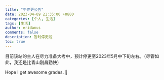 ```yaml
---
title: "🪧停更公告"
date: 2023-04-09 21:35:00 +0800
categories: [个人, 生活]
tags: [生活]
author: eridanus
comments: false
description: 暂时停更啦
toc: true
---
```


目前该站的主人在尽力准备大考中，预计停更至2023年5月中下旬左右。（尽管如此，我还是比青山刚昌勤快）

Hope I get awesome grades. 🥰
